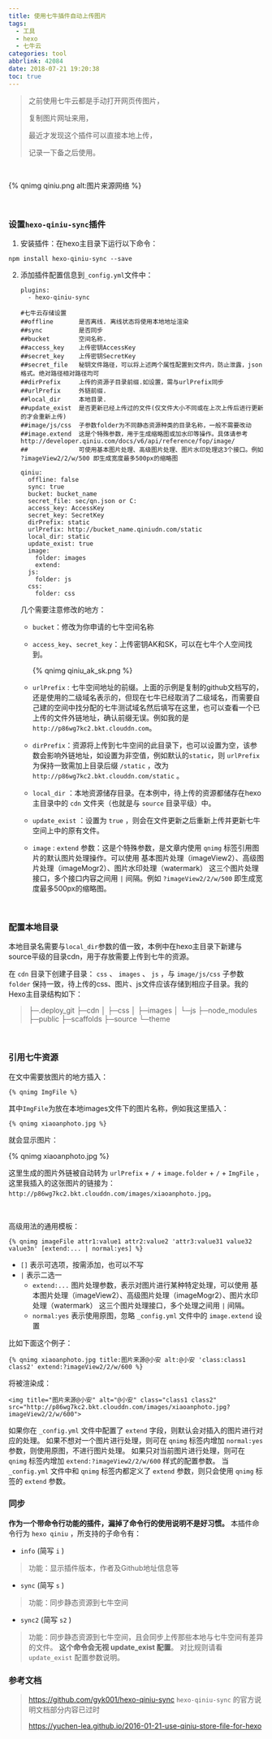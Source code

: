 ```yaml
---
title: 使用七牛插件自动上传图片
tags:
  - 工具
  - hexo
  - 七牛云
categories: tool
abbrlink: 42084
date: 2018-07-21 19:20:38
toc: true
---
```


> 之前使用七牛云都是手动打开网页传图片，
>
> 复制图片网址来用，
>
> 最近才发现这个插件可以直接本地上传，
>
> 记录一下备之后使用。

<!-- more -->

​       

{% qnimg qiniu.png alt:图片来源网络 %}

​        

### 设置`hexo-qiniu-sync`插件

1. 安装插件：在hexo主目录下运行以下命令：

  ```
  npm install hexo-qiniu-sync --save
  ```

2. 添加插件配置信息到`_config.yml`文件中：

   ```
   plugins:
     - hexo-qiniu-sync

   #七牛云存储设置
   ##offline       是否离线. 离线状态将使用本地地址渲染
   ##sync          是否同步
   ##bucket        空间名称.
   ##access_key    上传密钥AccessKey
   ##secret_key    上传密钥SecretKey
   ##secret_file   秘钥文件路径，可以将上述两个属性配置到文件内，防止泄露，json格式。绝对路径相对路径均可
   ##dirPrefix     上传的资源子目录前缀.如设置，需与urlPrefix同步 
   ##urlPrefix     外链前缀.
   ##local_dir     本地目录.
   ##update_exist  是否更新已经上传过的文件(仅文件大小不同或在上次上传后进行更新的才会重新上传)
   ##image/js/css  子参数folder为不同静态资源种类的目录名称，一般不需要改动
   ##image.extend  这是个特殊参数，用于生成缩略图或加水印等操作。具体请参考http://developer.qiniu.com/docs/v6/api/reference/fop/image/ 
   ##              可使用基本图片处理、高级图片处理、图片水印处理这3个接口。例如 ?imageView2/2/w/500 即生成宽度最多500px的缩略图

   qiniu:
     offline: false
     sync: true
     bucket: bucket_name
     secret_file: sec/qn.json or C:
     access_key: AccessKey
     secret_key: SecretKey
     dirPrefix: static
     urlPrefix: http://bucket_name.qiniudn.com/static
     local_dir: static
     update_exist: true
     image: 
       folder: images
       extend: 
     js:
       folder: js
     css:
       folder: css
   ```

   几个需要注意修改的地方：

   - `bucket`：修改为你申请的七牛空间名称

   - `access_key`、`secret_key`：上传密钥AK和SK，可以在七牛个人空间找到。

     {% qnimg qiniu_ak_sk.png %}

   - `urlPrefix` : 七牛空间地址的前缀。上面的示例是复制的github文档写的，还是使用的二级域名表示的，但现在七牛已经取消了二级域名，而需要自己建的空间中找分配的七牛测试域名然后填写在这里，也可以查看一个已上传的文件外链地址，确认前缀无误。例如我的是`http://p86wg7kc2.bkt.clouddn.com`。

   - `dirPrefix`：资源将上传到七牛空间的此目录下，也可以设置为空，该参数会影响外链地址，如设置为非空值，例如默认的`static`，则 `urlPrefix` 为保持一致需加上目录后缀 `/static` ，改为 `http://p86wg7kc2.bkt.clouddn.com/static` 。

   - `local_dir` ：本地资源储存目录。在本例中，待上传的资源都储存在hexo主目录中的 `cdn` 文件夹（也就是与 `source` 目录平级）中。

   - `update_exist` ：设置为 `true` ，则会在文件更新之后重新上传并更新七牛空间上中的原有文件。

   - `image` : `extend` 参数：这是个特殊参数，是文章内使用 `qnimg` 标签引用图片的默认图片处理操作。可以使用 基本图片处理（imageView2）、高级图片处理（imageMogr2）、图片水印处理（watermark） 这三个图片处理接口，多个接口内容之间用 `|` 间隔。例如 `?imageView2/2/w/500` 即生成宽度最多500px的缩略图。

​      



### 配置本地目录

本地目录名需要与`local_dir`参数的值一致，本例中在hexo主目录下新建与source平级的目录cdn，用于存放需要上传到七牛的资源。

在 `cdn` 目录下创建子目录： `css` 、 `images` 、 `js` ，与 `image/js/css` 子参数 `folder` 保持一致，待上传的css、图片、js文件应该存储到相应子目录。我的Hexo主目录结构如下：

 >├─.deploy_git
 >├─cdn
 >│ ├─css
 >│ ├─images
 >│ └─js
 >├─node_modules
 >├─public
 >├─scaffolds
 >├─source
 >└─theme

​     

### 引用七牛资源

在文中需要放图片的地方插入：

```
{% qnimg ImgFile %}
```

其中`ImgFile`为放在本地images文件下的图片名称，例如我这里插入：

```
{% qnimg xiaoanphoto.jpg %}
```

就会显示图片：

{% qnimg xiaoanphoto.jpg %}

这里生成的图片外链被自动转为 `urlPrefix` + `/` + `image.folder` + `/` + `ImgFile` ，这里我插入的这张图片的链接为：`http://p86wg7kc2.bkt.clouddn.com/images/xiaoanphoto.jpg`。

​    

高级用法的通用模板：

```
{% qnimg imageFile attr1:value1 attr2:value2 'attr3:value31 value32 value3n' [extend:... | normal:yes] %}
```

- `[]` 表示可选项，按需添加，也可以不写
- `|` 表示二选一
  - `extend:...` 图片处理参数，表示对图片进行某种特定处理，可以使用 基本图片处理（imageView2）、高级图片处理（imageMogr2）、图片水印处理（watermark） 这三个图片处理接口，多个处理之间用 `|` 间隔。
  - `normal:yes` 表示使用原图，忽略 `_config.yml` 文件中的 `image.extend` 设置

比如下面这个例子：

```
{% qnimg xiaoanphoto.jpg title:图片来源@小安 alt:@小安 'class:class1 class2' extend:?imageView2/2/w/600 %}
```

将被渲染成：

```
<img title="图片来源@小安" alt="@小安" class="class1 class2" src="http://p86wg7kc2.bkt.clouddn.com/images/xiaoanphoto.jpg?imageView2/2/w/600">
```

如果你在 `_config.yml` 文件中配置了 `extend` 字段，则默认会对插入的图片进行对应的处理。
如果不想对一个图片进行处理，则可在 `qnimg` 标签内增加 `normal:yes` 参数，则使用原图，不进行图片处理。
如果只对当前图片进行处理，则可在 `qnimg` 标签内增加 `extend:?imageView2/2/w/600` 样式的配置参数。
当 `_config.yml` 文件中和 `qnimg` 标签内都定义了 `extend` 参数，则只会使用 `qnimg` 标签的 `extend` 参数。


### 同步

**作为一个带命令行功能的插件，漏掉了命令行的使用说明不是好习惯。** 本插件命令行为 `hexo qiniu` ，所支持的子命令有：

- `info` (简写 `i` )

> 功能：显示插件版本，作者及Github地址信息等

- `sync` (简写 `s` )

> 功能：同步静态资源到七牛空间

- `sync2` (简写 `s2` )

> 功能：同步静态资源到七牛空间，且会同步上传那些本地与七牛空间有差异的文件。
> **这个命令会无视 update_exist 配置**。
> 对比规则请看 `update_exist` 配置参数说明。



### 参考文档

> https://github.com/gyk001/hexo-qiniu-sync `hexo-qiniu-sync` 的官方说明文档部分内容已过时
>
> https://yuchen-lea.github.io/2016-01-21-use-qiniu-store-file-for-hexo